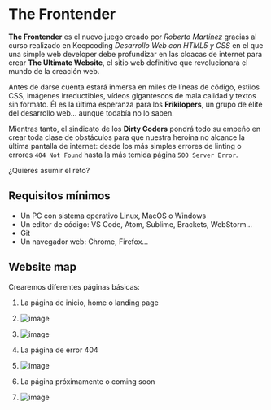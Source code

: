 # The Frontender

**The Frontender** es el nuevo juego creado por *Roberto Martinez* gracias al curso realizado en Keepcoding *Desarrollo Web con HTML5 y CSS* en el que una
simple web developer debe profundizar en las cloacas de internet para
crear **The Ultimate Website**, el sitio web definitivo que revolucionará
el mundo de la creación web.

Antes de darse cuenta estará inmersa en miles de líneas de código,
estilos CSS, imágenes irreductibles, vídeos gigantescos de mala calidad
y textos sin formato. Él es la última esperanza para los **Frikilopers**,
un grupo de élite del desarrollo web... aunque todabía no lo saben.

Mientras tanto, el sindicato de los **Dirty Coders** pondrá todo su empeño
en crear toda clase de obstáculos para que nuestra heroína no alcance la
última pantalla de internet: desde los más simples errores de linting o
errores `404 Not Found` hasta la más temida página `500 Server Error`.

¿Quieres asumir el reto?

## Requisitos mínimos

- Un PC con sistema operativo Linux, MacOS o Windows
- Un editor de código: VS Code, Atom, Sublime, Brackets, WebStorm...
- Git
- Un navegador web: Chrome, Firefox...

## Website map

Crearemos diferentes páginas básicas:

1. La página de inicio, home o landing page
2. ![image](https://user-images.githubusercontent.com/50523913/114299956-537b8600-9abe-11eb-8253-a7a46e49e0e8.png)
3. ![image](https://user-images.githubusercontent.com/50523913/114300047-af460f00-9abe-11eb-8149-cdcc1f1327e5.png)

3. La página de error 404
4. ![image](https://user-images.githubusercontent.com/50523913/114300038-8e7db980-9abe-11eb-8735-34d960532de9.png)

5. La página próximamente o coming soon
6. ![image](https://user-images.githubusercontent.com/50523913/114300006-7443db80-9abe-11eb-8104-cd76a40e4824.png)

